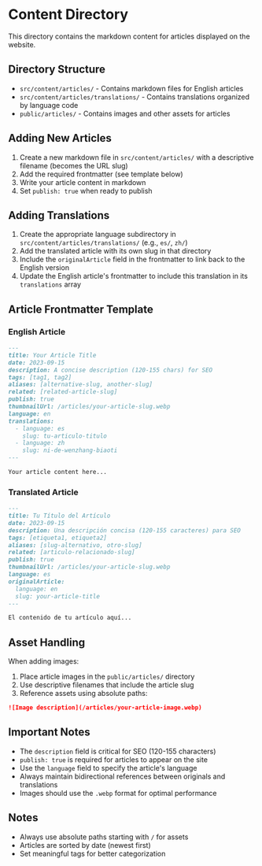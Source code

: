 # Content Directory

This directory contains the markdown content for articles displayed on the website.

## Directory Structure

- `src/content/articles/` - Contains markdown files for English articles
- `src/content/articles/translations/` - Contains translations organized by language code
- `public/articles/` - Contains images and other assets for articles

## Adding New Articles

1. Create a new markdown file in `src/content/articles/` with a descriptive filename (becomes the URL slug)
2. Add the required frontmatter (see template below)
3. Write your article content in markdown
4. Set `publish: true` when ready to publish

## Adding Translations

1. Create the appropriate language subdirectory in `src/content/articles/translations/` (e.g., `es/`, `zh/`)
2. Add the translated article with its own slug in that directory
3. Include the `originalArticle` field in the frontmatter to link back to the English version
4. Update the English article's frontmatter to include this translation in its `translations` array

## Article Frontmatter Template

### English Article

```markdown
---
title: Your Article Title
date: 2023-09-15
description: A concise description (120-155 chars) for SEO
tags: [tag1, tag2]
aliases: [alternative-slug, another-slug]
related: [related-article-slug]
publish: true
thumbnailUrl: /articles/your-article-slug.webp
language: en
translations:
  - language: es
    slug: tu-articulo-titulo
  - language: zh
    slug: ni-de-wenzhang-biaoti
---

Your article content here...
```

### Translated Article

```markdown
---
title: Tu Título del Artículo
date: 2023-09-15
description: Una descripción concisa (120-155 caracteres) para SEO
tags: [etiqueta1, etiqueta2]
aliases: [slug-alternativo, otro-slug]
related: [articulo-relacionado-slug]
publish: true
thumbnailUrl: /articles/your-article-slug.webp
language: es
originalArticle:
  language: en
  slug: your-article-title
---

El contenido de tu artículo aquí...
```

## Asset Handling

When adding images:

1. Place article images in the `public/articles/` directory
2. Use descriptive filenames that include the article slug
3. Reference assets using absolute paths:

```markdown
![Image description](/articles/your-article-image.webp)
```

## Important Notes

- The `description` field is critical for SEO (120-155 characters)
- `publish: true` is required for articles to appear on the site
- Use the `language` field to specify the article's language
- Always maintain bidirectional references between originals and translations
- Images should use the `.webp` format for optimal performance

## Notes

- Always use absolute paths starting with `/` for assets
- Articles are sorted by date (newest first)
- Set meaningful tags for better categorization 